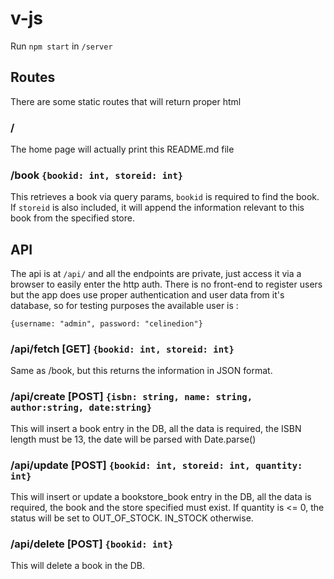 # v-js
Run `npm start` in `/server`

## Routes
There are some static routes that will return proper html

### /
The home page will actually print this README.md file

### /book `{bookid: int, storeid: int}`
This retrieves a book via query params, `bookid` is required to find the book. If `storeid` is also included, it will append the information relevant to this book from the specified store. 

## API
The api is at `/api/` and all the endpoints are private, just access it via a browser to easily enter the http auth. There is no front-end to register users but the app does use proper authentication and user data from it's database, so for testing purposes the available user is :

`{username: "admin", password: "celinedion"}`

### /api/fetch [GET] `{bookid: int, storeid: int}`
Same as /book, but this returns the information in JSON format.

### /api/create [POST] `{isbn: string, name: string, author:string, date:string}`
This will insert a book entry in the DB, all the data is required, the ISBN length must be 13, the date will be parsed with Date.parse()

### /api/update [POST] `{bookid: int, storeid: int, quantity: int}`
This will insert or update a bookstore_book entry in the DB, all the data is required, the book and the store specified must exist. If quantity is <= 0, the status will be set to OUT_OF_STOCK. IN_STOCK otherwise.

### /api/delete [POST] `{bookid: int}`
This will delete a book in the DB.
